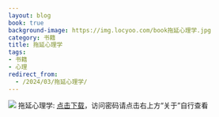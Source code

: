```yaml
---
layout: blog
book: true
background-image: https://img.locyoo.com/book拖延心理学.jpg
category: 书籍
title: 拖延心理学
tags:
- 书籍
- 心理
redirect_from:
  - /2024/03/拖延心理学/
---
```

![](https://img.locyoo.com/book拖延心理学.jpg)
拖延心理学: <a name = "ref1" href="https://url18.ctfile.com/f/50983618-1268598640-67d8f8?p=3619">点击下载</a>，访问密码请点击右上方“关于”自行查看